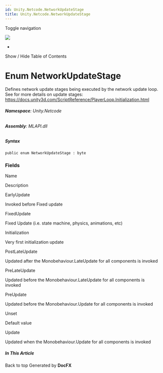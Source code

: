 ```yaml
---
id: Unity.Netcode.NetworkUpdateStage
title: Unity.Netcode.NetworkUpdateStage
---
```


<div id="wrapper">

<div>

<div class="container">

<div class="navbar-header">

Toggle navigation

<img src="../logo.svg" id="logo" class="svg" />

</div>

<div id="navbar" class="collapse navbar-collapse">

<div class="form-group">

</div>

</div>

</div>

<div class="subnav navbar navbar-default">

<div id="breadcrumb" class="container hide-when-search">

-   

</div>

</div>

</div>

<div class="container body-content hide-when-search" role="main">

<div class="sidenav hide-when-search">

Show / Hide Table of Contents

<div id="sidetoggle" class="sidetoggle collapse">

<div id="sidetoc">

</div>

</div>

</div>

<div class="article row grid-right">

<div class="col-md-10">

# Enum NetworkUpdateStage

<div class="markdown level0 summary">

Defines network update stages being executed by the network update loop.
See for more details on update stages:
https://docs.unity3d.com/ScriptReference/PlayerLoop.Initialization.html

</div>

<div class="markdown level0 conceptual">

</div>

###### **Namespace**: Unity.Netcode

###### **Assembly**: MLAPI.dll

##### Syntax

<div class="codewrapper">

``` lang-csharp
public enum NetworkUpdateStage : byte
```

</div>

### Fields

Name

</div>

</div>

</div>

</div>

Description

EarlyUpdate

Invoked before Fixed update

FixedUpdate

Fixed Update (i.e. state machine, physics, animations, etc)

Initialization

Very first initialization update

PostLateUpdate

Updated after the Monobehaviour.LateUpdate for all components is invoked

PreLateUpdate

Updated before the Monobehaviour.LateUpdate for all components is
invoked

PreUpdate

Updated before the Monobehaviour.Update for all components is invoked

Unset

Default value

Update

Updated when the Monobehaviour.Update for all components is invoked

<div class="hidden-sm col-md-2" role="complementary">

<div class="sideaffix">

<div class="contribution">

</div>

##### In This Article

<div>

</div>

</div>

</div>

<div class="grad-bottom">

</div>

<div class="footer">

<div class="container">

Back to top Generated by **DocFX**

</div>

</div>
